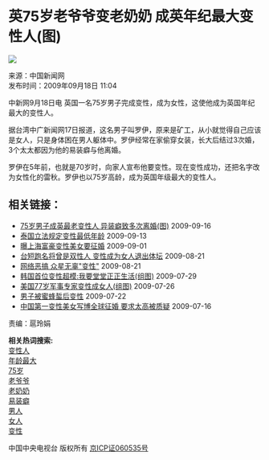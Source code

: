 # 英75岁老爷爷变老奶奶 成英年纪最大变性人(图)

![](http://news.cctv.com/20090918/images/1253243106636_U242P4T8D1873588F107DT20090918104003.jpg)

来源：中国新闻网  
发布时间：2009年09月18日 11:04  

中新网9月18日电 英国一名75岁男子完成变性，成为女性，这使他成为英国年纪最大的变性人。

据台湾中广新闻网17日报道，这名男子叫罗伊，原来是矿工，从小就觉得自己应该是女人，只是身体困在男人躯体中。罗伊经常在家偷穿女装，长大后结过3次婚，3个太太都因为他的易装癖与他离婚。

罗伊在5年前，也就是70岁时，向家人宣布他要变性。现在变性成功，还把名字改为女性化的雷秋。罗伊也以75岁高龄，成为英国年级最大的变性人。

## 相关链接：

- [75岁男子成英最老变性人 异装癖致多次离婚(图)](http://news.cctv.com/world/20090916/100527.shtml) 2009-09-16
- [泰国立法规定变性最低年龄](http://news.cctv.com/world/20090913/100894.shtml) 2009-09-13
- [曝上海富豪变性美女要征婚](http://pic.cctv.com//06/album/20090901/100006_0.shtml) 2009-09-01
- [台短跑名将曾是双性人 变性成为女人退出体坛](http://news.cctv.com/society/20090821/107338.shtml) 2009-08-21
- [网络恶搞 众星无辜"变性"](http://news.cctv.com/society/20090821/101006.shtml) 2009-08-21
- [韩国首位变性超模:我要堂堂正正生活(组图)](http://news.cctv.com/world/20090729/103904.shtml) 2009-07-29
- [美国77岁军事专家变性成女人(组图)](http://news.cctv.com/world/20090726/100397.shtml) 2009-07-26
- [男子被蜜蜂蜇后变性](http://news.cctv.com/society/20090722/102103.shtml) 2009-07-22
- [中国第一变性美女写博全球征婚 要求太高被质疑](http://news.cctv.com/society/20090716/107345.shtml) 2009-07-16

责编：扈玲娟

**相关热词搜索:**   
[变性人](http://web.search.cctv.com/websearch.php?q=变性人)  
[年龄最大](http://web.search.cctv.com/websearch.php?q=年龄最大)  
[75岁](http://web.search.cctv.com/websearch.php?q=75岁)  
[老爷爷](http://web.search.cctv.com/websearch.php?q=老爷爷)  
[老奶奶](http://web.search.cctv.com/websearch.php?q=老奶奶)  
[易装癖](http://web.search.cctv.com/websearch.php?q=易装癖)  
[男人](http://web.search.cctv.com/websearch.php?q=男人)  
[女人](http://web.search.cctv.com/websearch.php?q=女人)  
[变性](http://web.search.cctv.com/websearch.php?q=变性)  

中国中央电视台 版权所有 [京ICP证060535号](http://www.miibeian.gov.cn/)  